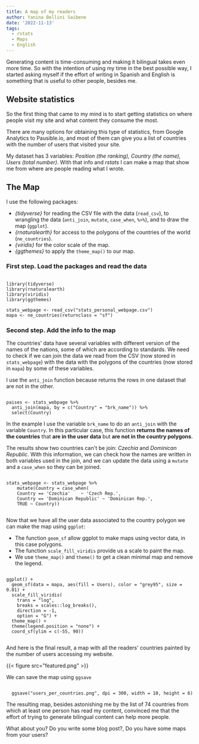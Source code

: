 ```yaml
---
title: A map of my readers
author: Yanina Bellini Saibene
date: '2022-11-13'
tags:
  - rstats
  - Maps
  - English
---
```


Generating content is time-consuming and making it bilingual takes even more time.  So with the intention of using my time in the best possible way, I started asking myself if the effort of writing in Spanish and English is something that is useful to other people, besides me.

## Website statistics

So the first thing that came to my mind is to start getting statistics on where people visit my site and what content they consume the most. 

There are many options for obtaining this type of statistics, from Google Analytics to Pausible.io, and most of them can give you a list of countries with the number of users that visited your site.   

My dataset has 3 variables: _Position (the ranking), Country (the name), Users (total number)_. With that info and _rstats_ I can make a map that show me from where are people reading what I wrote.


## The Map

I use the following packages:

* _{tidyverse}_ for reading the CSV file with the data (`read_csv`), to wrangling the data (`anti_join`, `mutate`, `case_when`, `%>%`), and to draw the map (`ggplot`).
* _{rnaturalearth}_ for access to the polygons of the countries of the world (`ne_countries`).
* _{viridis}_ for the color scale of the map.
* _{ggthemes}_ to apply the `theme_map()` to our map.

### First step. Load the packages and read the data

``` {r EVAL = FALSE}

library(tidyverse)
library(rnaturalearth)
library(viridis)
library(ggthemes)

stats_webpage <- read_csv("stats_personal_webpage.csv")
mapa <- ne_countries(returnclass = "sf")

```

### Second step. Add the info to the map

The countries' data have several variables with different version of the names of the nations, some of which are according to standards. We need to check if we can join the data we read from the CSV (now stored in `stats_webpage`) with the data with the polygons of the countries (now stored in `mapa`) by some of these variables.


I use the `anti_join` function because returns the rows in one dataset that are not in the other.

``` {r EVAL = FALSE}

paises <- stats_webpage %>%
  anti_join(mapa, by = c("Country" = "brk_name")) %>%
  select(Country)

```

In the example I use the variable `brk_name` to do an `anti_join` with the variable `Country`. In this particular case, this function __returns the names of the countries__ that __are in the user data__ but __are not in the country polygons__. 

The results show two countries can't be join: _Czechia_ and _Dominican Republic_. With this information, we can check how the names are written in both variables used in the join, and we can update the data using a `mutate` and a `case_when` so they can be joined.

``` {r EVAL = FALSE}

stats_webpage <- stats_webpage %>%
    mutate(Country = case_when(
    Country == 'Czechia'	~ 'Czech Rep.', 
    Country == 'Dominican Republic'	~ 'Dominican Rep.', 
    TRUE ~ Country))
    
```

Now that we have all the user data associated to the country polygon we can make the map using `ggplot`:  

* The function `geom_sf` allow ggplot to make maps using vector data, in this case polygons.  
* The function `scale_fill_viridis` provide us a scale to paint the map. 
* We use `theme_map()` and `theme()` to get a clean minimal map and remove the legend.


``` {r EVAL = FALSE}

ggplot() +
  geom_sf(data = mapa, aes(fill = Users), color = "grey95", size = 0.01) +
  scale_fill_viridis(
    trans = "log",
    breaks = scales::log_breaks(),                 
    direction = -1,
    option = "G") +
  theme_map() +
  theme(legend.position = "none") +
  coord_sf(ylim = c(-55, 90))
  
```

And here is the final result, a map with all the readers' countries painted by the number of users accessing my website.

{{< figure src="featured.png" >}}


We can save the map using `ggsave` 

``` {r EVAL = FALSE}

  ggsave("users_per_countries.png", dpi = 300, width = 10, height = 6)

```  

The resulting map, besides astonishing me by the list of 74 countries from which at least one person has read my content, convinced me that the effort of trying to generate bilingual content can help more people.

What about you? Do you write some blog post?, Do you have some maps from your users?
